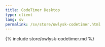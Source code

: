 ```yaml
---
title: CodeTimer Desktop
type: client
lang: sv
permalink: /sv/store/owlysk-codetimer.html
---
```


{% include store/owlysk-codetimer.md %}
 
